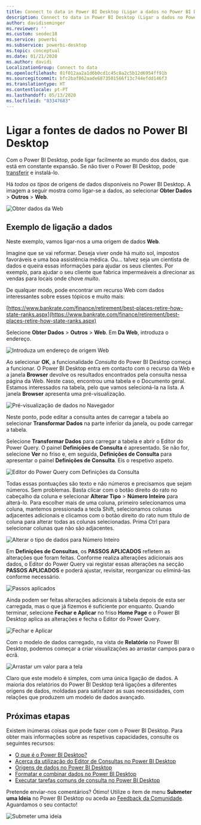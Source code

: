 ```yaml
---
title: Connect to data in Power BI Desktop (Ligar a dados no Power BI Desktop)
description: Connect to data in Power BI Desktop (Ligar a dados no Power BI Desktop)
author: davidiseminger
ms.reviewer: ''
ms.custom: seodec18
ms.service: powerbi
ms.subservice: powerbi-desktop
ms.topic: conceptual
ms.date: 01/21/2020
ms.author: davidi
LocalizationGroup: Connect to data
ms.openlocfilehash: 01f012aa2a1d6b0cd1c45c8a2c5b12d6954ff91b
ms.sourcegitcommit: bfc2baf862aade6873501566f13c744efdd146f3
ms.translationtype: HT
ms.contentlocale: pt-PT
ms.lasthandoff: 05/13/2020
ms.locfileid: "83347683"
---
```

# <a name="connect-to-data-sources-in-power-bi-desktop"></a>Ligar a fontes de dados no Power BI Desktop

Com o Power BI Desktop, pode ligar facilmente ao mundo dos dados, que está em constante expansão. Se não tiver o Power BI Desktop, pode [transferir](https://go.microsoft.com/fwlink/?LinkID=521662) e instalá-lo.

Há *todos os tipos* de origens de dados disponíveis no Power BI Desktop. A imagem a seguir mostra como ligar-se a dados, ao selecionar **Obter Dados** > **Outros** > **Web**.

![Obter dados da Web](media/desktop-connect-to-data/get-data-from-the-web.png)

## <a name="example-of-connecting-to-data"></a>Exemplo de ligação a dados

Neste exemplo, vamos ligar-nos a uma origem de dados **Web**.

Imagine que se vai reformar. Deseja viver onde há muito sol, impostos favoráveis e uma boa assistência médica. Ou... talvez seja um cientista de dados e queira essas informações para ajudar os seus clientes. Por exemplo, para ajudar o seu cliente que fabrica impermeáveis a direcionar as vendas para locais onde chove *muito*.

De qualquer modo, pode encontrar um recurso Web com dados interessantes sobre esses tópicos e muito mais:

[https://www.bankrate.com/finance/retirement/best-places-retire-how-state-ranks.aspx](https://www.bankrate.com/finance/retirement/best-places-retire-how-state-ranks.aspx)

Selecione **Obter Dados** > **Outros** > **Web**. Em **Da Web**, introduza o endereço.

![Introduza um endereço de origem Web](media/desktop-connect-to-data/connecttodata_3.png)

Ao selecionar **OK**, a funcionalidade *Consulta* do Power BI Desktop começa a funcionar. O Power BI Desktop entra em contacto com o recurso da Web e a janela **Browser** devolve os resultados encontrados pela consulta nessa página da Web. Neste caso, encontrou uma tabela e o Documento geral. Estamos interessados na tabela, pelo que vamos selecioná-la na lista. A janela **Browser** apresenta uma pré-visualização.

![Pré-visualização de dados no Navegador](media/desktop-connect-to-data/datasources_fromnavigatordialog.png)

Neste ponto, pode editar a consulta antes de carregar a tabela ao selecionar **Transformar Dados** na parte inferior da janela, ou pode carregar a tabela.

Selecione **Transformar Dados** para carregar a tabela e abrir o Editor do Power Query. O painel **Definições de Consulta** é apresentado. Se não for, selecione **Ver** no friso e, em seguida, **Definições de Consulta** para apresentar o painel **Definições de Consulta**. Eis o respetivo aspeto.

![Editor do Power Query com Definições da Consulta](media/desktop-connect-to-data/designer_gsg_editquery.png)

Todas essas pontuações são texto e não números e precisamos que sejam números. Sem problemas. Basta clicar com o botão direito do rato no cabeçalho da coluna e selecionar **Alterar Tipo** > **Número Inteiro** para alterá-lo. Para escolher mais de uma coluna, primeiro selecionamos uma coluna, mantemos pressionada a tecla Shift, selecionamos colunas adjacentes adicionais e clicamos com o botão direito do rato num título de coluna para alterar todas as colunas selecionadas. Prima Ctrl para selecionar colunas que não são adjacentes.

![Alterar o tipo de dados para Número Inteiro](media/desktop-connect-to-data/designer_gsg_changedatatype.png)

Em **Definições de Consultas**, os **PASSOS APLICADOS** refletem as alterações que foram feitas. Conforme realiza alterações adicionais aos dados, o Editor do Power Query vai registar essas alterações na secção **PASSOS APLICADOS** e poderá ajustar, revisitar, reorganizar ou eliminá-las conforme necessário.

![Passos aplicados](media/desktop-connect-to-data/designer_gsg_appliedsteps_changedtype.png)

Ainda podem ser feitas alterações adicionais à tabela depois de esta ser carregada, mas o que já fizemos é suficiente por enquanto. Quando terminar, selecione **Fechar e Aplicar** no friso **Home Page** e o Power BI Desktop aplica as alterações e fecha o Editor do Power Query.

![Fechar e Aplicar](media/desktop-connect-to-data/connecttodata_closenload.png)

Com o modelo de dados carregado, na vista de **Relatório** no Power BI Desktop, podemos começar a criar visualizações ao arrastar campos para o ecrã.

![Arrastar um valor para a tela](media/desktop-connect-to-data/connecttodata_dragontoreportview.png)

Claro que este modelo é simples, com uma única ligação de dados. A maioria dos relatórios do Power BI Desktop terá ligações a diferentes origens de dados, moldadas para satisfazer as suas necessidades, com relações que produzem um modelo de dados avançado.

## <a name="next-steps"></a>Próximas etapas
Existem inúmeras coisas que pode fazer com o Power BI Desktop. Para obter mais informações sobre as respetivas capacidades, consulte os seguintes recursos:

* [O que é o Power BI Desktop?](../fundamentals/desktop-what-is-desktop.md)
* [Acerca da utilização do Editor de Consultas no Power BI Desktop](../transform-model/desktop-query-overview.md)
* [Origens de dados no Power BI Desktop](desktop-data-sources.md)
* [Formatar e combinar dados no Power BI Desktop](desktop-shape-and-combine-data.md)
* [Executar tarefas comuns de consulta no Power BI Desktop](../transform-model/desktop-common-query-tasks.md)   

Pretende enviar-nos comentários? Ótimo! Utilize o item de menu **Submeter uma Ideia** no Power BI Desktop ou aceda ao [Feedback da Comunidade](https://community.powerbi.com/t5/Community-Feedback/bd-p/community-feedback). Aguardamos o seu contacto!

![Submeter uma ideia](media/desktop-connect-to-data/sendfeedback.png)
